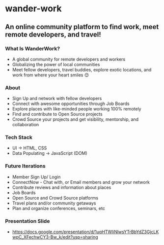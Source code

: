 # wander-work
## An online community platform to find work, meet remote developers, and travel!

### What Is WanderWork?

  - A global community for remote developers and workers 
  - Globalizing the power of local communities
  - Meet fellow developers, travel buddies, explore exotic locations, and work from where your heart smiles 😊

### About

  - Sign Up and network with fellow developers
  - Connect with awesome opportunities through Job Boards
  - Explore places with like-minded people working 100% remotely
  - Find and contribute to Open Source projects
  - Crowd Source your projects and get visibility, mentorship, and collaboration

### Tech Stack

  - UI → HTML, CSS
  - Data Populating → JavaScript (DOM)

### Future Iterations

  - Member Sign Up/ Login
  - ConnectNow - Chat with, or Email members and grow your network
  - Contribute reviews and information about places
  - Job Boards
  - Open Source and Crowd Source platforms
  - Travel plans and/or community getaways
  - Plan and organize conferences, seminars, etc

### Presentation Slide

  - https://docs.google.com/presentation/d/1uqHTWliNlwsYTrBbYdZ3GjcLKwpC_XFechwCY3-Bw_k/edit?usp=sharing


